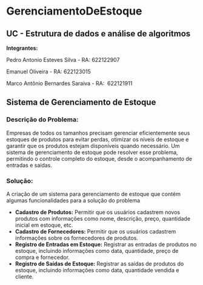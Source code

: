 # GerenciamentoDeEstoque

## UC - Estrutura de dados e análise de algoritmos

**Integrantes:**

Pedro Antonio Esteves Silva - RA: 622122907

Emanuel Oliveira - RA: 622123015

Marco Antônio Bernardes Saraiva - RA:  622121911

## **Sistema de Gerenciamento de Estoque**

### **Descrição do Problema:**

Empresas de todos os tamanhos precisam gerenciar eficientemente seus estoques de produtos para evitar perdas, otimizar os níveis de estoque e garantir que os produtos estejam disponíveis quando necessário. Um sistema de gerenciamento de estoque pode resolver esse problema, permitindo o controle completo do estoque, desde o acompanhamento de entradas e saídas.

### **Solução:**

A criação de um sistema para gerenciamento de estoque que contém algumas funcionalidades para a solução do problema

- **Cadastro de Produtos:** Permitir que os usuários cadastrem novos produtos com informações como nome, descrição, preço, quantidade inicial em estoque, etc.
- **Cadastro de Fornecedores:** Permitir que os usuários cadastrem informações sobre os fornecedores de produtos.
- **Registro de Entradas em Estoque:** Registrar as entradas de produtos no estoque, incluindo informações como data, quantidade, preço de compra e fornecedor.
- **Registro de Saídas de Estoque:** Registrar as saídas de produtos do estoque, incluindo informações como data, quantidade vendida e cliente.